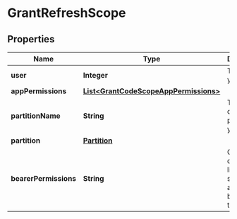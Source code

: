 
# GrantRefreshScope

## Properties
Name | Type | Description | Notes
------------ | ------------- | ------------- | -------------
**user** | **Integer** | The ID of your user. |  [optional]
**appPermissions** | [**List&lt;GrantCodeScopeAppPermissions&gt;**](GrantCodeScopeAppPermissions.md) |  |  [optional]
**partitionName** | **String** | The name of the partition you are on. |  [optional]
**partition** | [**Partition**](Partition.md) |  |  [optional]
**bearerPermissions** | **String** | Comma-delimited list of scopes authorized by this token. |  [optional]



